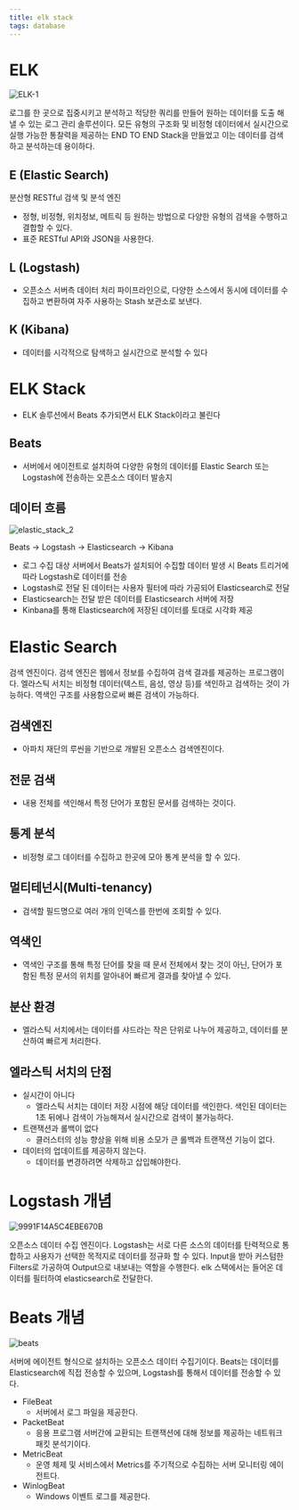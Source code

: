 ```yaml
---
title: elk stack
tags: database
---
```


# ELK

![ELK-1](../../images/ELK-1.png)

로그를 한 곳으로 집중시키고 분석하고 적당한 쿼리를 만들어 원하는 데이터를 도출 해낼 수 있는 로그 관리 솔루션이다. 모든 유형의 구조화 및 비정형 데이터에서 실시간으로 실행 가능한 통찰력을 제공하는 END TO END Stack을 만들었고 이는 데이터를 검색하고 분석하는데 용이하다.

## E (Elastic Search)

분산형 RESTful 검색 및 분석 엔진

- 정형, 비정형, 위치정보, 메트릭 등 원하는 방법으로 다양한 유형의 검색을 수행하고 결합할 수 있다.
- 표준 RESTful API와 JSON을 사용한다.

## L (Logstash)

- 오픈소스 서버측 데이터 처리 파이프라인으로, 다양한 소스에서 동시에 데이터를 수집하고 변환하여 자주 사용하는 Stash 보관소로 보낸다.

## K (Kibana)

- 데이터를 시각적으로 탐색하고 실시간으로 분석할 수 있다

# ELK Stack

- ELK 솔루션에서 Beats 추가되면서 ELK Stack이라고 불린다

## Beats

- 서버에서 에이전트로 설치하여 다양한 유형의 데이터를 Elastic Search 또는 Logstash에 전송하는 오픈소스 데이터 발송지



## 데이터 흐름

![elastic_stack_2](../../images/elastic_stack_2.png)

Beats -> Logstash -> Elasticsearch -> Kibana

- 로그 수집 대상 서버에서 Beats가 설치되어 수집할 데이터 발생 시 Beats 트리거에 따라 Logstash로 데이터를 전송
- Logstash로 전달 된 데이터는 사용자 필터에 따라 가공되어 Elasticsearch로 전달
- Elasticsearch는 전달 받은 데이터를 Elasticsearch 서버에 저장
- Kinbana를 통해 Elasticsearch에 저장된 데이터를 토대로 시각화 제공

# Elastic Search

검색 엔진이다. 검색 엔진은 웹에서 정보를 수집하여 검색 결과를 제공하는 프로그램이다. 엘라스틱 서치는 비정형 데이터(텍스트, 음성, 영상 등)를 색인하고 검색하는 것이 가능하다. 역색인 구조를 사용함으로써 빠른 검색이 가능하다.

## 검색엔진

- 아파치 재단의 루씬을 기반으로 개발된 오픈소스 검색엔진이다.

## 전문 검색

- 내용 전체를 색인해서 특정 단어가 포함된 문서를 검색하는 것이다.

## 통계 분석

- 비정형 로그 데이터를 수집하고 한곳에 모아 통계 분석을 할 수 있다.

## 멀티테넌시(Multi-tenancy)

- 검색할 필드명으로 여러 개의 인덱스를 한번에 조회할 수 있다.

## 역색인

- 역색인 구조를 통해 특정 단어를 찾을 때 문서 전체에서 찾는 것이 아닌, 단어가 포함된 특정 문서의 위치를 알아내어 빠르게 결과를 찾아낼 수 있다.

## 분산 환경

- 엘라스틱 서치에서는 데이터를 샤드라는 작은 단위로 나누어 제공하고, 데이터를 분산하여 빠르게 처리한다.

## 엘라스틱 서치의 단점

- 실시간이 아니다
  - 엘라스틱 서치는 데이터 저장 시점에 해당 데이터를 색인한다. 색인된 데이터는 1초 뒤에나 검색이 가능해져서 실시간으로 검색이 불가능하다.
- 트랜잭션과 롤백이 없다
  - 클러스터의 성능 향상을 위해 비용 소모가 큰 롤백과 트랜잭션 기능이 없다.
- 데이터의 업데이트를 제공하지 않는다.
  - 데이터를 변경하려면 삭제하고 삽입해야한다.

# Logstash 개념

![9991F14A5C4EBE670B](../../images/logstash.png)

오픈소스 데이터 수집 엔진이다. Logstash는 서로 다른 소스의 데이터를 탄력적으로 통합하고 사용자가 선택한 목적지로 데이터를 정규화 할 수 있다. Input을 받아 커스텀한 Filters로 가공하여 Output으로 내보내는 역할을 수행한다. elk 스택에서는 들어온 데이터를 필터하여 elasticsearch로 전달한다.



# Beats 개념

![beats](../../images/beats.png)

서버에 에이전트 형식으로 설치하는 오픈소스 데이터 수집기이다. Beats는 데이터를 Elasticsearch에 직접 전송할 수 있으며, Logstash를 통해서 데이터를 전송할 수 있다.

- FileBeat
  - 서버에서 로그 파일을 제공한다.
- PacketBeat
  - 응용 프로그램 서버간에 교환되는 트랜잭션에 대해 정보를 제공하는 네트워크 패킷 분석기이다.
- MetricBeat
  - 운영 체제 및 서비스에서 Metrics를 주기적으로 수집하는 서버 모니터링 에이전트다.
- WinlogBeat
  - Windows 이벤트 로그를 제공한다.